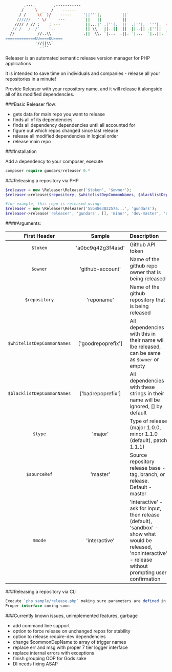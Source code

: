 ```bash

        .---.        .-----------
       /     \  __  /    ------
      / /     \(  )/    -----     '||'''|,        '||`
     //////   ' \/ `   ---         ||   ||         ||
    //// / // :    : ---           ||...|' .|''|,  ||  .|''|,  '''|.  ('''' .|''|, '||''|
   // /   /  /`    '--             || \\   ||..||  ||  ||..|| .|''||   `'') ||..||  ||
  //          //..\\              .||  \\. `|...  .||. `|...  `|..||. `...' `|...  .||.
=============UU====UU====
             '//||\\`
               ''``
```

Releaser is an automated semantic release version manager for PHP applications

It is intended to save time on individuals and companies  - release all your repositories in a minute!

Provide Releaser with your repository name, and it will release it alongside all of its modified dependencies.

###Basic Releaser flow:
- gets data for main repo you want to release
- finds all of its dependencies
- finds all dependency dependencies until all accounted for
- figure out which repos changed since last release
- release all modified dependencies in logical order
- release main repo


###Installation

Add a dependency to your composer, execute
```php
composer require gundars/releaser 0.*
```

###Releasing a repository via PHP
```php
$releaser = new \Releaser\Releaser('$token', '$owner');
$releaser->release($repository, $whitelistDepCommonNames, $blacklistDepCommonNames $type, $sourceRef, $mode);

#for example, this repo is released using:
$releaser = new \Releaser\Releaser('55b48e382257a...', 'gundars');
$releaser->release('releaser', 'gundars', [], 'minor', 'dev-master', 'sandbox');

```

####Arguments:

| First Header     | Sample            | Description                                                 |
|       :---:      |        :---:      | :---                                                        |
| `$token`         |'a0bc9q42g3f4asd'  | Github API token                                            |
| `$owner`         |'github-account'   | Name of the github repo owner that is being released        |
| `$repository`    | 'reponame'        | Name of the github repository that is being released       |
| `$whitelistDepCommonNames` | ['goodrepoprefix']          | All dependencies with this in their name wil lbe released, can be same as `$owner` or empty  |
| `$blacklistDepCommonNames` | ['badrepoprefix']        | All dependencies with these strings in their name will be ignored, [] by default |
| `$type`          | 'major'           | Type of release (major 1.0.0, minor 1.1.0 (default), patch 1.1.1)                       |
| `$sourceRef`     | 'master'          | Source repository release base - tag, branch, or release. Default - master   |
| `$mode`          | 'interactive'     | 'interactive' - ask for input, then release (default), 'sandbox' - show what would be released, 'noninteractive' - release without prompting user confirmation |


###Releasing a repository via CLI
```php
Execute `php sample/release.php` making sure parameters are defined in sample/release.php
Proper interface coming soon
```

###Currently known issues, unimplemented features, garbage
* add command line support
* option to force release on unchanged repos for stability
* option to release require-dev dependencies
* change $commonDepName to array of trigger names
* replace err and msg with proper 7 tier logger interface
* replace internal errors with exceptions
* finish grouping OOP for Gods sake
* DI needs fixing ASAP
